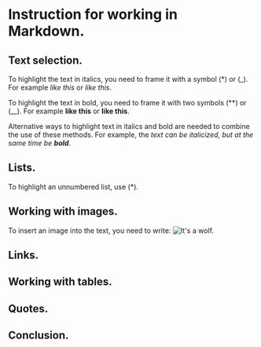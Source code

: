# Instruction for working in Markdown.

## Text selection.

To highlight the text in italics, you need to frame it with a symbol (*) or (_). For example *like this* or _like this_.

To highlight the text in bold, you need to frame it with two symbols (**) or (__). For example **like this** or __like this__.

Alternative ways to highlight text in italics and bold are needed to combine the use of these methods. For example, the _text can be italicized, but at the same time be **bold**_.

## Lists.
To highlight an unnumbered list, use (*).
## Working with images.

To insert an image into the text, you need to write:
![It's a wolf.](wolf.jpg)

## Links.

## Working with tables.

## Quotes.

## Conclusion.